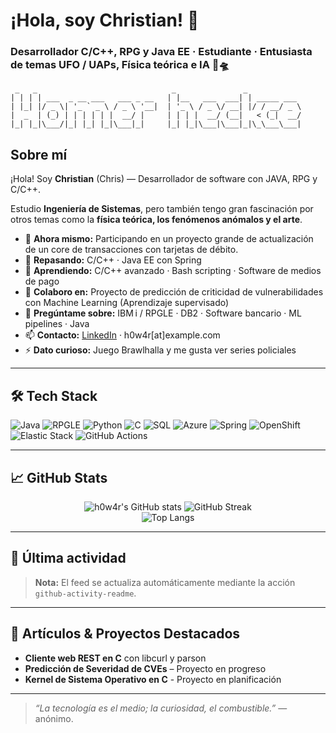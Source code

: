 # ¡Hola, soy Christian! 👋

### Desarrollador C/C++, RPG y Java EE · Estudiante · Entusiasta de temas UFO / UAPs, Física teórica e IA 🚀🛸

```text
 _   _                              _               _           
| | | | ___  _ __ ___   ___ _ __   | |__   ___  ___| | _____ ___ 
| |_| |/ _ \| '_ ` _ \ / _ \ '__|  | '_ \ / _ \/ __| |/ / __/ _ \
|  _  | (_) | | | | | |  __/ |     | | | |  __/ (__|   < (_|  __/
|_| |_|\___/|_| |_| |_|\___|_|     |_| |_|\___|\___|_|\_\___\___|
```

## Sobre mí

¡Hola! Soy **Christian** (Chris) — Desarrollador de software con JAVA, RPG y C/C++.

Estudio **Ingeniería de Sistemas**, pero también tengo gran fascinación por otros temas como la **física teórica, los fenómenos anómalos y el arte**.

- 🔭 **Ahora mismo:** Participando en un proyecto grande de actualización de un core de transacciones con tarjetas de débito.
- 🌱 **Repasando:** C/C++ · Java EE con Spring  
- 🌱 **Aprendiendo:** C/C++ avanzado · Bash scripting · Software de medios de pago  
- 👯 **Colaboro en:** Proyecto de predicción de criticidad de vulnerabilidades con Machine Learning (Aprendizaje supervisado)  
- 💬 **Pregúntame sobre:** IBM i / RPGLE · DB2 · Software bancario · ML pipelines · Java  
- 📫 **Contacto:** [LinkedIn](https://www.linkedin.com/in/h0w4r) · h0w4r[at]example.com  
- ⚡ **Dato curioso:** Juego Brawlhalla y me gusta ver series policiales  

---

## 🛠️ Tech Stack

![Java](https://img.shields.io/badge/Java-ED8B00?style=for-the-badge&logo=openjdk&logoColor=white)
![RPGLE](https://img.shields.io/badge/RPGLE-009688?style=for-the-badge)
![Python](https://img.shields.io/badge/Python-3776AB?style=for-the-badge&logo=python&logoColor=white)
![C](https://img.shields.io/badge/C-00599C?style=for-the-badge&logo=c&logoColor=white)
![SQL](https://img.shields.io/badge/SQL-4479A1?style=for-the-badge&logo=mysql&logoColor=white)
![Azure](https://img.shields.io/badge/Azure-0078D4?style=for-the-badge&logo=microsoftazure&logoColor=white)
![Spring](https://img.shields.io/badge/Spring-6DB33F?style=for-the-badge&logo=spring&logoColor=white)
![OpenShift](https://img.shields.io/badge/OpenShift-E00?style=for-the-badge&logo=redhatopenshift&logoColor=white)
![Elastic Stack](https://img.shields.io/badge/Elastic-005571?style=for-the-badge&logo=elasticstack&logoColor=white)
![GitHub Actions](https://img.shields.io/badge/GitHub_Actions-2088FF?style=for-the-badge&logo=githubactions&logoColor=white)

---

## 📈 GitHub Stats

<p align="center">
  <img src="https://github-readme-stats.vercel.app/api?username=h0w4r&show_icons=true&theme=tokyonight" alt="h0w4r's GitHub stats"/>
  <img src="https://streak-stats.demolab.com/?user=h0w4r&theme=tokyonight&hide_border=true" alt="GitHub Streak"/>
  <br/>
  <img src="https://github-readme-stats.vercel.app/api/top-langs/?username=h0w4r&layout=compact&theme=tokyonight&hide_border=true" alt="Top Langs"/>
</p>

---

## 🔄 Última actividad

<!--START_SECTION:activity-->
<!--END_SECTION:activity-->

> **Nota:** El feed se actualiza automáticamente mediante la acción `github-activity-readme`.

---

## 📝 Artículos & Proyectos Destacados

- **Cliente web REST en C** con libcurl y parson  
- **Predicción de Severidad de CVEs** – Proyecto en progreso  
- **Kernel de Sistema Operativo en C** - Proyecto en planificación  

---

> *“La tecnología es el medio; la curiosidad, el combustible.”* — anónimo.

